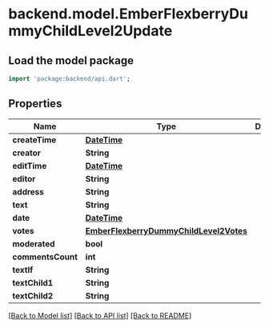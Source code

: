 # backend.model.EmberFlexberryDummyChildLevel2Update

## Load the model package
```dart
import 'package:backend/api.dart';
```

## Properties
Name | Type | Description | Notes
------------ | ------------- | ------------- | -------------
**createTime** | [**DateTime**](DateTime.md) |  | [optional] 
**creator** | **String** |  | [optional] 
**editTime** | [**DateTime**](DateTime.md) |  | [optional] 
**editor** | **String** |  | [optional] 
**address** | **String** |  | [optional] 
**text** | **String** |  | [optional] 
**date** | [**DateTime**](DateTime.md) |  | [optional] 
**votes** | [**EmberFlexberryDummyChildLevel2Votes**](EmberFlexberryDummyChildLevel2Votes.md) |  | [optional] 
**moderated** | **bool** |  | [optional] 
**commentsCount** | **int** |  | [optional] 
**textIf** | **String** |  | [optional] 
**textChild1** | **String** |  | [optional] 
**textChild2** | **String** |  | [optional] 

[[Back to Model list]](../README.md#documentation-for-models) [[Back to API list]](../README.md#documentation-for-api-endpoints) [[Back to README]](../README.md)


